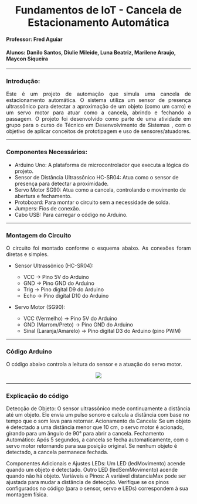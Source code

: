 <h1 align = center> Fundamentos de IoT - Cancela de Estacionamento Automática </h1>
<h4> Professor: Fred Aguiar </h4>
<h4> Alunos: Danilo Santos, Diulie Mileide, Luna Beatriz, Marilene Araujo, Maycon Siqueira </h4>

<hr>
<h3> Introdução: </h3>

<p align="justify">
  Este é um projeto de automação que simula uma cancela de estacionamento automática. O sistema utiliza um sensor de presença ultrassônico para detectar a aproximação de um objeto (como um carro) e um servo motor para atuar como a cancela, abrindo e fechando a passagem. O projeto foi desenvolvido como parte de uma atividade em grupo para o curso de Técnico em Desenvolvimento de Sistemas , com o objetivo de aplicar conceitos de prototipagem e uso de sensores/atuadores.
</p>
  
<hr>
<h3> Componentes Necessários: </h3>

- Arduino Uno: A plataforma de microcontrolador que executa a lógica do projeto.
- Sensor de Distância Ultrassônico HC-SR04: Atua como o sensor de presença para detectar a proximidade.
- Servo Motor SG90: Atua como a cancela, controlando o movimento de abertura e fechamento.
- Protoboard: Para montar o circuito sem a necessidade de solda.
- Jumpers: Fios de conexão.
- Cabo USB: Para carregar o código no Arduino.
  
<hr>
<h3> Montagem do Circuito </h3> 

<p align="justify">
O circuito foi montado conforme o esquema abaixo. As conexões foram diretas e simples.

- Sensor Ultrassônico (HC-SR04):
   - VCC -> Pino 5V do Arduino
   - GND -> Pino GND do Arduino
   - Trig -> Pino digital D9 do Arduino
   - Echo -> Pino digital D10 do Arduino

- Servo Motor (SG90):

   - VCC (Vermelho) -> Pino 5V do Arduino
   - GND (Marrom/Preto) -> Pino GND do Arduino
   - Sinal (Laranja/Amarelo) -> Pino digital D3 do Arduino (pino PWM)

<hr>
<h3> Código Arduino </h3> 

<p align="justify">
 O código abaixo controla a leitura do sensor e a atuação do servo motor. 
	
</p>

<p align="center"> <img src="https://github.com/MARILENE-384076/Cancela-de-Estacionamento-Automatica/blob/main/Imagens%20Projeto/C%C3%B3digo.png" /> </p>

<hr>

<h3> Explicação do código </h3> 

<p align="justify">

Detecção de Objeto: O sensor ultrassônico mede continuamente a distância até um objeto. Ele envia um pulso sonoro e calcula a distância com base no tempo que o som leva para retornar.
Acionamento da Cancela: Se um objeto é detectado a uma distância menor que 10 cm, o servo motor é acionado, girando para um ângulo de 90° para abrir a cancela.
Fechamento Automático: Após 5 segundos, a cancela se fecha automaticamente, com o servo motor retornando para sua posição original. Se nenhum objeto é detectado, a cancela permanece fechada.
	
Componentes Adicionais e Ajustes
LEDs:
Um LED (ledMovimento) acende quando um objeto é detectado.
Outro LED (ledSemMovimento) acende quando não há objeto.
Variáveis e Pinos:
A variável distanciaMax pode ser ajustada para mudar a distância de detecção.
Verifique se os pinos configurados no código (para o sensor, servo e LEDs) correspondem à sua montagem física.






